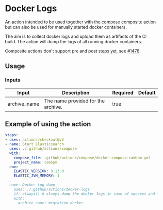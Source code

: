 # Docker Logs

An action intended to be used together with the compose composite action but can also be used for manually started docker containers.

The aim is to collect docker logs and upload them as artifacts of the CI build. The action will dump the logs of all running docker containers.

Composite actions don't support pre and post steps yet, see [#1478](https://github.com/actions/runner/issues/1478).

## Usage

### Inputs

|    Input     |            Description             | Required | Default |
|--------------|------------------------------------|----------|---------|
| archive_name | The name provided for the archive. | true     |         |

## Example of using the action

```yaml
steps:
- uses: actions/checkout@v3
- name: Start Elasticsearch
  uses: ./.github/actions/compose
  with:
    compose_file: .github/actions/compose/docker-compose.cambpm.yml
    project_name: cambpm
  env:
    ELASTIC_VERSION: 8.13.0
    ELASTIC_JVM_MEMORY: 1
...
- name: Docker log dump
    uses: ./.github/actions/docker-logs
    if: always() # always dump the docker logs in case of success and failure
    with:
      archive_name: migration-docker
```

